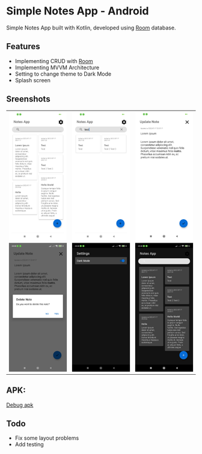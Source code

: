 # Simple Notes App - Android

Simple Notes App built with Kotlin, developed using [Room](https://developer.android.com/jetpack/androidx/releases/room?hl=id) database.

## Features

- Implementing CRUD with [Room](https://developer.android.com/jetpack/androidx/releases/room?hl=id)
- Implementing MVVM Architecture
- Setting to change theme to Dark Mode
- Splash screen

## Sreenshots
|  |  |   |
| :---:                              | :---:                             | :---:                              |
| ![](img/1.jpg)  | ![](img/2.jpg) | ![](img/3.jpg)  |
| ![](img/4.jpg)  | ![](img/5.jpg) | ![](img/6.jpg)  |

## APK:

  [Debug apk](https://github.com/fakhrirasyids/NotesApp-Kotlin/blob/master/app-debug.apk)

## Todo
- Fix some layout problems
- Add testing
